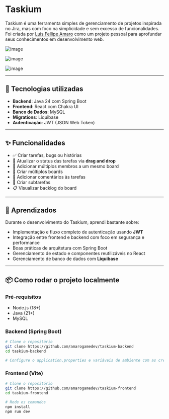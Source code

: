 # Taskium

Taskium é uma ferramenta simples de gerenciamento de projetos inspirada no Jira, mas com foco na simplicidade e sem excesso de funcionalidades. Foi criada por [Luis Fellipe Amaro](https://github.com/seu-usuario-aqui) como um projeto pessoal para aprofundar seus conhecimentos em desenvolvimento web.

![image](https://github.com/user-attachments/assets/5436842d-c734-433a-bdd4-613e7c16e475)

![image](https://github.com/user-attachments/assets/9c902c7b-559c-46d6-b01e-0c24a9576e7b)

![image](https://github.com/user-attachments/assets/9c1b5d44-0804-4b2e-8b02-95d9e6bc2eb0)

---

## 🚀 Tecnologias utilizadas

- **Backend**: Java 24 com Spring Boot
- **Frontend**: React com Chakra UI
- **Banco de Dados**: MySQL
- **Migrations**: Liquibase
- **Autenticação**: JWT (JSON Web Token)

---

## ✨ Funcionalidades

- ✅ Criar tarefas, bugs ou histórias
- 🔄 Atualizar o status das tarefas via **drag and drop**
- 👥 Adicionar múltiplos membros a um mesmo board
- 🧩 Criar múltiplos boards
- 💬 Adicionar comentários às tarefas
- 🔗 Criar subtarefas
- 📋 Visualizar backlog do board

---

## 🧠 Aprendizados

Durante o desenvolvimento do Taskium, aprendi bastante sobre:

- Implementação e fluxo completo de autenticação usando **JWT**
- Integração entre frontend e backend com foco em segurança e performance
- Boas práticas de arquitetura com Spring Boot
- Gerenciamento de estado e componentes reutilizáveis no React
- Gerenciamento de banco de dados com **Liquibase**

---

## 📦 Como rodar o projeto localmente

### Pré-requisitos

- Node.js (18+)
- Java (21+)
- MySQL

### Backend (Spring Boot)

```bash
# Clone o repositório
git clone https://github.com/amarogamedev/taskium-backend
cd taskium-backend

# Configure o application.properties e variáveis de ambiente com as credenciais do seu banco
```

### Frontend (Vite)

```bash
# Clone o repositório
git clone https://github.com/amarogamedev/taskium-frontend
cd taskium-frontend

# Rode os comandos
npm install
npm run dev
```
